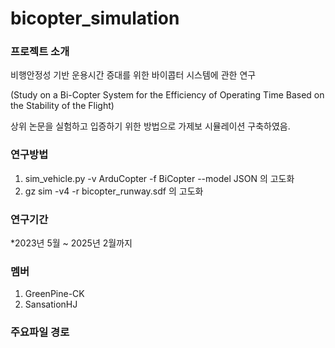# bicopter_simulation

### 프로젝트 소개 
비행안정성 기반 운용시간 증대를 위한 바이콥터 시스템에 관한 연구


(Study on a Bi-Copter System for the Efficiency of Operating Time Based on the Stability of the Flight)


상위 논문을 실험하고 입증하기 위한 방법으로 가제보 시뮬레이션 구축하였음.


### 연구방법
1. sim_vehicle.py -v ArduCopter -f BiCopter --model JSON 의 고도화
2. gz sim -v4 -r bicopter_runway.sdf 의 고도화

### 연구기간
*2023년 5월 ~ 2025년 2월까지

### 멤버
1. GreenPine-CK
2. SansationHJ

### 주요파일 경로


